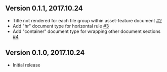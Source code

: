 ## Version 0.1.1, 2017.10.24

* Title not rendered for each file group within asset-feature document [#2](https://github.com/NotNinja/brander/issues/2)
* Add "hr" document type for horizontal rule [#3](https://github.com/NotNinja/brander/issues/3)
* Add "container" document type for wrapping other document sections [#4](https://github.com/NotNinja/brander/issues/4)

## Version 0.1.0, 2017.10.24

* Initial release
